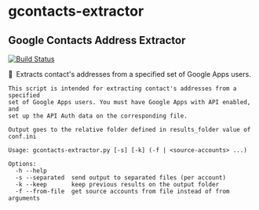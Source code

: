# gcontacts-extractor
## Google Contacts Address Extractor

[![Build Status](https://travis-ci.org/desko27/gcontacts-extractor.svg?branch=master)](https://travis-ci.org/desko27/google-contacts-address-extractor)

:notebook: Extracts contact's addresses from a specified set of Google Apps users.

```
This script is intended for extracting contact's addresses from a specified
set of Google Apps users. You must have Google Apps with API enabled, and
set up the API Auth data on the corresponding file.

Output goes to the relative folder defined in results_folder value of conf.ini

Usage: gcontacts-extractor.py [-s] [-k] (-f | <source-accounts> ...)
  
Options:
  -h --help
  -s --separated  send output to separated files (per account)
  -k --keep       keep previous results on the output folder
  -f --from-file  get source accounts from file instead of from arguments
```
